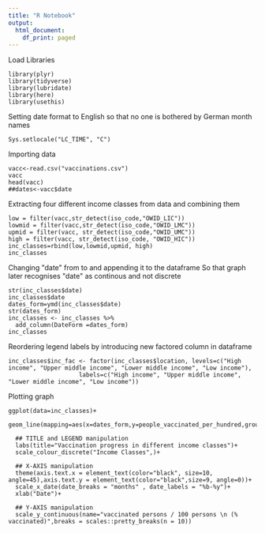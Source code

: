 ```yaml
---
title: "R Notebook"
output:
  html_document:
    df_print: paged
---
```


Load Libraries
```{r}
library(plyr)
library(tidyverse)
library(lubridate)
library(here)
library(usethis)
```

Setting date format to English so that no one is bothered by German month names
```{r}
Sys.setlocale("LC_TIME", "C")
```

Importing data
```{r}
vacc<-read.csv("vaccinations.csv")
vacc
head(vacc)
##dates<-vacc$date
```

Extracting four different income classes from data and combining them
```{r}
low = filter(vacc,str_detect(iso_code,"OWID_LIC"))
lowmid = filter(vacc,str_detect(iso_code,"OWID_LMC"))
upmid = filter(vacc, str_detect(iso_code,"OWID_UMC"))
high = filter(vacc, str_detect(iso_code, "OWID_HIC"))
inc_classes=rbind(low,lowmid,upmid, high)
inc_classes
```

Changing "date" from <chr> to <date> and appending it to the dataframe
So that graph later recognises "date" as continous and not discrete
```{r}
str(inc_classes$date)
inc_classes$date
dates_form=ymd(inc_classes$date)
str(dates_form)
inc_classes <- inc_classes %>%
  add_column(DateForm =dates_form)
inc_classes
```
Reordering legend labels by introducing new factored column in dataframe
```{r}
inc_classes$inc_fac <- factor(inc_classes$location, levels=c("High income", "Upper middle income", "Lower middle income", "Low income"), 
                    labels=c("High income", "Upper middle income", "Lower middle income", "Low income"))
```

Plotting graph
```{r}
ggplot(data=inc_classes)+
  geom_line(mapping=aes(x=dates_form,y=people_vaccinated_per_hundred,group=inc_fac,color=inc_fac),size=1.5)+
  
  ## TITLE and LEGEND manipulation
  labs(title="Vaccination progress in different income classes")+
  scale_colour_discrete("Income Classes",)+

  ## X-AXIS manipulation
  theme(axis.text.x = element_text(color="black", size=10, angle=45),axis.text.y = element_text(color="black",size=9, angle=0))+
  scale_x_date(date_breaks = "months" , date_labels = "%b-%y")+
  xlab("Date")+

  ## Y-AXIS manipulation
  scale_y_continuous(name="vaccinated persons / 100 persons \n (% vaccinated)",breaks = scales::pretty_breaks(n = 10))
```
